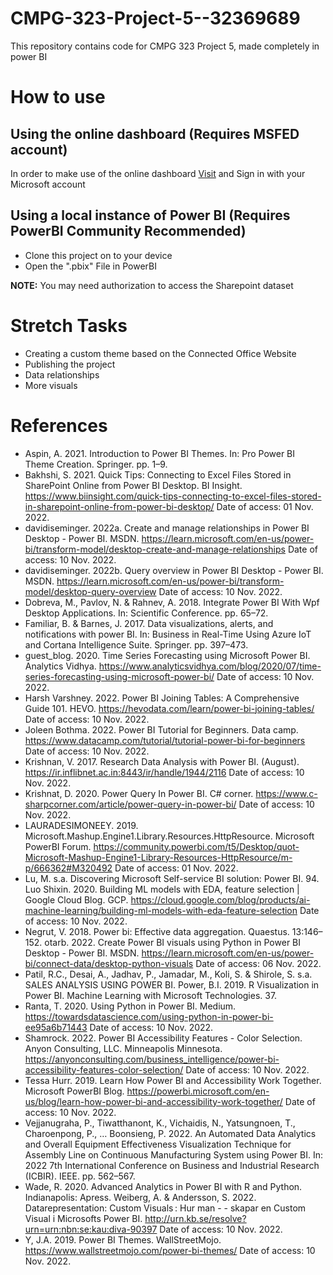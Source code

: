 # CMPG-323-Project-5--32369689

This repository contains code for CMPG 323 Project 5, made completely in power BI

# How to use

## Using the online dashboard (Requires MSFED account)

In order to make use of the online dashboard [Visit](https://app.powerbi.com/groups/me/reports/d90cd180-809d-4cbe-b731-7bd60dc1f306/ReportSection) and Sign in with your Microsoft account

## Using a local instance of Power BI (Requires PowerBI Community **Recommended**)

- Clone this project on to your device
- Open the ".pbix" File in PowerBI

**NOTE:** You may need authorization to access the Sharepoint dataset

# Stretch Tasks

- Creating a custom theme based on the Connected Office Website
- Publishing the project
- Data relationships
- More visuals


# References

- Aspin, A. 2021. Introduction to Power BI Themes. In: Pro Power BI Theme Creation. Springer. pp. 1–9.
- Bakhshi, S. 2021. Quick Tips: Connecting to Excel Files Stored in SharePoint Online from Power BI Desktop. BI Insight. https://www.biinsight.com/quick-tips-connecting-to-excel-files-stored-in-sharepoint-online-from-power-bi-desktop/ Date of access: 01 Nov. 2022.
- davidiseminger. 2022a. Create and manage relationships in Power BI Desktop - Power BI. MSDN. https://learn.microsoft.com/en-us/power-bi/transform-model/desktop-create-and-manage-relationships Date of access: 10 Nov. 2022.
- davidiseminger. 2022b. Query overview in Power BI Desktop - Power BI. MSDN. https://learn.microsoft.com/en-us/power-bi/transform-model/desktop-query-overview Date of access: 10 Nov. 2022.
- Dobreva, M., Pavlov, N. & Rahnev, A. 2018. Integrate Power BI With Wpf Desktop Applications. In: Scientific Conference. pp. 65–72.
- Familiar, B. & Barnes, J. 2017. Data visualizations, alerts, and notifications with power BI. In: Business in Real-Time Using Azure IoT and Cortana Intelligence Suite. Springer. pp. 397–473.
- guest_blog. 2020. Time Series Forecasting using Microsoft Power BI. Analytics Vidhya. https://www.analyticsvidhya.com/blog/2020/07/time-series-forecasting-using-microsoft-power-bi/ Date of access: 10 Nov. 2022.
- Harsh Varshney. 2022. Power BI Joining Tables: A Comprehensive Guide 101. HEVO. https://hevodata.com/learn/power-bi-joining-tables/ Date of access: 10 Nov. 2022.
- Joleen Bothma. 2022. Power BI Tutorial for Beginners. Data camp. https://www.datacamp.com/tutorial/tutorial-power-bi-for-beginners Date of access: 10 Nov. 2022.
- Krishnan, V. 2017. Research Data Analysis with Power BI. (August). https://ir.inflibnet.ac.in:8443/ir/handle/1944/2116 Date of access: 10 Nov. 2022.
- Krishnat, D. 2020. Power Query In Power BI. C# corner. https://www.c-sharpcorner.com/article/power-query-in-power-bi/ Date of access: 10 Nov. 2022.
- LAURADESIMONEEY. 2019. Microsoft.Mashup.Engine1.Library.Resources.HttpResource. Microsoft PowerBI Forum. https://community.powerbi.com/t5/Desktop/quot-Microsoft-Mashup-Engine1-Library-Resources-HttpResource/m-p/666362#M320492 Date of access: 01 Nov. 2022.
- Lu, M. s.a. Discovering Microsoft Self-service BI solution: Power BI. 94.
  Luo Shixin. 2020. Building ML models with EDA, feature selection | Google Cloud Blog. GCP. https://cloud.google.com/blog/products/ai-machine-learning/building-ml-models-with-eda-feature-selection Date of access: 10 Nov. 2022.
- Negrut, V. 2018. Power bi: Effective data aggregation. Quaestus. 13:146–152.
  otarb. 2022. Create Power BI visuals using Python in Power BI Desktop - Power BI. MSDN. https://learn.microsoft.com/en-us/power-bi/connect-data/desktop-python-visuals Date of access: 06 Nov. 2022.
- Patil, R.C., Desai, A., Jadhav, P., Jamadar, M., Koli, S. & Shirole, S. s.a. SALES ANALYSIS USING POWER BI.
  Power, B.I. 2019. R Visualization in Power BI. Machine Learning with Microsoft Technologies. 37.
- Ranta, T. 2020. Using Python in Power BI. Medium. https://towardsdatascience.com/using-python-in-power-bi-ee95a6b71443 Date of access: 10 Nov. 2022.
- Shamrock. 2022. Power BI Accessibility Features - Color Selection. Anyon Consulting, LLC. Minneapolis Minnesota. https://anyonconsulting.com/business_intelligence/power-bi-accessibility-features-color-selection/ Date of access: 10 Nov. 2022.
- Tessa Hurr. 2019. Learn How Power BI and Accessibility Work Together. Microsoft PowerBI Blog. https://powerbi.microsoft.com/en-us/blog/learn-how-power-bi-and-accessibility-work-together/ Date of access: 10 Nov. 2022.
- Vejjanugraha, P., Tiwatthanont, K., Vichaidis, N., Yatsungnoen, T., Charoenpong, P., … Boonsieng, P. 2022. An Automated Data Analytics and Overall Equipment Effectiveness Visualization Technique for Assembly Line on Continuous Manufacturing System using Power BI. In: 2022 7th International Conference on Business and Industrial Research (ICBIR). IEEE. pp. 562–567.
- Wade, R. 2020. Advanced Analytics in Power BI with R and Python. Indianapolis: Apress.
  Weiberg, A. & Andersson, S. 2022. Datarepresentation: Custom Visuals : Hur man - - skapar en Custom Visual i Microsofts Power BI. http://urn.kb.se/resolve?urn=urn:nbn:se:kau:diva-90397 Date of access: 10 Nov. 2022.
- Y, J.A. 2019. Power BI Themes. WallStreetMojo. https://www.wallstreetmojo.com/power-bi-themes/ Date of access: 10 Nov. 2022.
